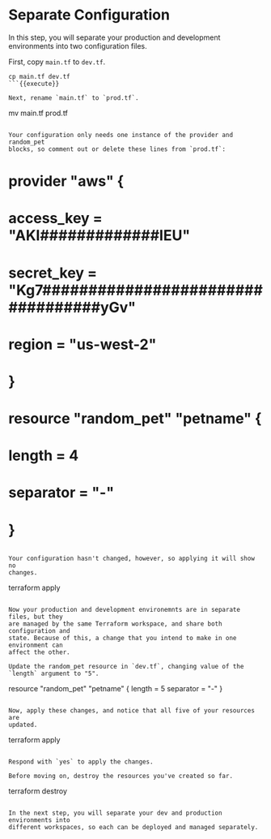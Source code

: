 # Separate Configuration

In this step, you will separate your production and development environments
into two configuration files.

First, copy `main.tf` to `dev.tf`.

```
cp main.tf dev.tf
```{{execute}}

Next, rename `main.tf` to `prod.tf`.

```
mv main.tf prod.tf
```{{execute}}

Your configuration only needs one instance of the provider and random_pet
blocks, so comment out or delete these lines from `prod.tf`:

```
# provider "aws" {
#   access_key = "AKI#############IEU"
#   secret_key = "Kg7##################################yGv"
#   region     = "us-west-2"
# }

# resource "random_pet" "petname" {
#   length    = 4
#   separator = "-"
# }
```

Your configuration hasn't changed, however, so applying it will show no
changes.

```
terraform apply
```{{execute}}

Now your production and development environemnts are in separate files, but they
are managed by the same Terraform workspace, and share both configuration and
state. Because of this, a change that you intend to make in one environment can
affect the other.

Update the random_pet resource in `dev.tf`, changing value of the `length` argument to "5".

```
resource "random_pet" "petname" {
  length    = 5
  separator = "-"
}
```

Now, apply these changes, and notice that all five of your resources are
updated.

```
terraform apply
```{{execute}}

Respond with `yes` to apply the changes.

Before moving on, destroy the resources you've created so far.

```
terraform destroy
```{{execute}}

In the next step, you will separate your dev and production environments into
different workspaces, so each can be deployed and managed separately.

